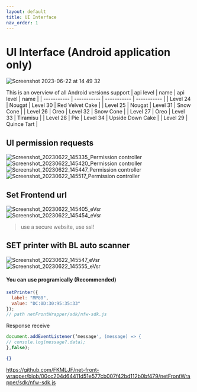 ```yaml
---
layout: default
title: UI Interface
nav_order: 1
---
```



#  UI Interface (Android application only)  
![Screenshot 2023-06-22 at 14 49 32](https://github.com/FKMLJF/net-front-wrapper-docs.github.io/assets/24462886/c2f9f861-4590-4d7e-9e84-cedd9099715b)

This is an overview of all Android versions support
	| api level | name | api level | name |
| ----------- | ----------- | ----------- | ----------- |
| Level 24 | Nougat | Level 30 | Red Velvet Cake |
| Level 25 | Nougat | Level 31 | Snow Cone |
| Level 26 | Oreo | Level 32 | Snow Cone |
| Level 27 | Oreo | Level 33 | Tiramisu |
| Level 28 | Pie | Level 34 | Upside Down Cake |
| Level 29 | Quince Tart | 

##  UI permission requests
![Screenshot_20230622_145335_Permission controller](https://github.com/FKMLJF/net-front-wrapper-docs.github.io/assets/24462886/643fe90a-924d-4ab7-89b8-132fef2925f2)
![Screenshot_20230622_145420_Permission controller](https://github.com/FKMLJF/net-front-wrapper-docs.github.io/assets/24462886/f7f1104b-4869-406d-a871-c9e66664fcd6)
![Screenshot_20230622_145447_Permission controller](https://github.com/FKMLJF/net-front-wrapper-docs.github.io/assets/24462886/85e70855-7630-4d8f-8459-715fdbb29a16)
![Screenshot_20230622_145517_Permission controller](https://github.com/FKMLJF/net-front-wrapper-docs.github.io/assets/24462886/4c6f5b12-ada0-487b-a04d-95a3dcabc5ef)

##  Set Frontend url
![Screenshot_20230622_145405_eVsr](https://github.com/FKMLJF/net-front-wrapper-docs.github.io/assets/24462886/a37741da-f2d9-4700-8483-934d5e07ed8b)
![Screenshot_20230622_145454_eVsr](https://github.com/FKMLJF/net-front-wrapper-docs.github.io/assets/24462886/3c388293-4c77-495e-9634-d0f506845b0c)
> use a secure website, use ssl!

##  SET printer with BL auto scanner
![Screenshot_20230622_145547_eVsr](https://github.com/FKMLJF/net-front-wrapper-docs.github.io/assets/24462886/98b91bfa-c502-4ed3-8df3-03537de06afc)
![Screenshot_20230622_145555_eVsr](https://github.com/FKMLJF/net-front-wrapper-docs.github.io/assets/24462886/abf51ba0-1e26-4dc6-b32f-71b3584b84a5)

#### You can use programically (**Recommended**)
```javascript
setPrinter({
  label: "MP80",
  value: "DC:0D:30:95:35:33"
});
// path netFrontWrapper/sdk/nfw-sdk.js
```

Response receive
```javascript
document.addEventListener(‘message', (message) => { 
// console.log(message?.data);
},false);
```

```json
{}
```

https://github.com/FKMLJF/net-front-wrapper/blob/00cc204d64411d51e577cb007f42bd112b0bf479/netFrontWrapper/sdk/nfw-sdk.js

